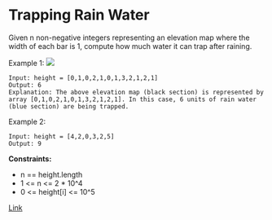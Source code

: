 # Trapping Rain Water

Given n non-negative integers representing an elevation map where the width of each bar is 1, compute how much water it
can trap after raining.

Example 1:
![](https://assets.leetcode.com/uploads/2018/10/22/rainwatertrap.png)

```
Input: height = [0,1,0,2,1,0,1,3,2,1,2,1]
Output: 6
Explanation: The above elevation map (black section) is represented by array [0,1,0,2,1,0,1,3,2,1,2,1]. In this case, 6 units of rain water (blue section) are being trapped.
```

Example 2:

```
Input: height = [4,2,0,3,2,5]
Output: 9
```

**Constraints:**

- n == height.length
- 1 <= n <= 2 * 10^4
- 0 <= height[i] <= 10^5

[Link](https://leetcode.com/problems/trapping-rain-water/)